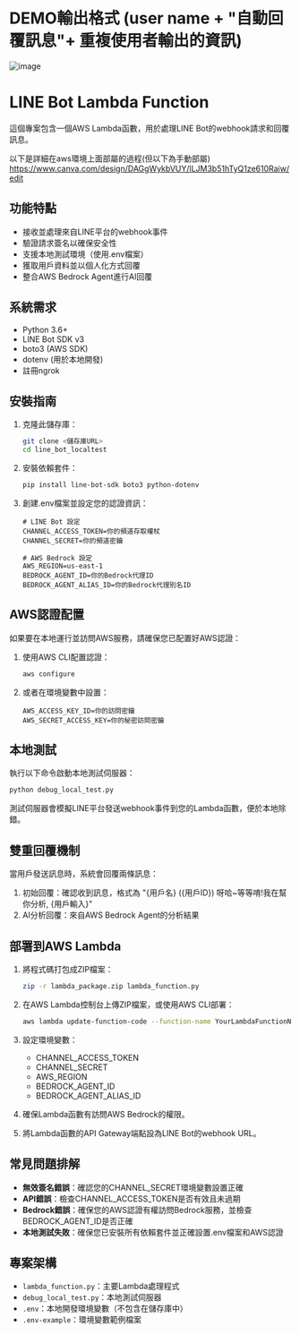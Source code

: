 # DEMO輸出格式 (user name + "自動回覆訊息"+ 重複使用者輸出的資訊)

![image](https://github.com/user-attachments/assets/78cfdd02-c0e5-49c5-be8c-55f6d8ef89db)


# LINE Bot Lambda Function

這個專案包含一個AWS Lambda函數，用於處理LINE Bot的webhook請求和回覆訊息。

以下是詳細在aws環境上面部屬的過程(但以下為手動部屬)
https://www.canva.com/design/DAGgWykbVUY/lLJM3b51hTyQ1ze610Raiw/edit

## 功能特點

- 接收並處理來自LINE平台的webhook事件
- 驗證請求簽名以確保安全性
- 支援本地測試環境（使用.env檔案）
- 獲取用戶資料並以個人化方式回覆
- 整合AWS Bedrock Agent進行AI回覆

## 系統需求

- Python 3.6+
- LINE Bot SDK v3
- boto3 (AWS SDK)
- dotenv (用於本地開發)
- 註冊ngrok

## 安裝指南

1. 克隆此儲存庫：
   ```bash
   git clone <儲存庫URL>
   cd line_bot_localtest
   ```

2. 安裝依賴套件：
   ```bash
   pip install line-bot-sdk boto3 python-dotenv
   ```

3. 創建.env檔案並設定您的認證資訊：
   ```
   # LINE Bot 設定
   CHANNEL_ACCESS_TOKEN=你的頻道存取權杖
   CHANNEL_SECRET=你的頻道密鑰
   
   # AWS Bedrock 設定
   AWS_REGION=us-east-1
   BEDROCK_AGENT_ID=你的Bedrock代理ID
   BEDROCK_AGENT_ALIAS_ID=你的Bedrock代理別名ID
   ```

## AWS認證配置

如果要在本地運行並訪問AWS服務，請確保您已配置好AWS認證：

1. 使用AWS CLI配置認證：
   ```bash
   aws configure
   ```

2. 或者在環境變數中設置：
   ```
   AWS_ACCESS_KEY_ID=你的訪問密鑰
   AWS_SECRET_ACCESS_KEY=你的秘密訪問密鑰
   ```

## 本地測試

執行以下命令啟動本地測試伺服器：
```bash
python debug_local_test.py
```

測試伺服器會模擬LINE平台發送webhook事件到您的Lambda函數，便於本地除錯。

## 雙重回覆機制

當用戶發送訊息時，系統會回覆兩條訊息：
1. 初始回覆：確認收到訊息，格式為 "{用戶名} ({用戶ID}) 呀哈~等等唷!我在幫你分析, {用戶輸入}"
2. AI分析回覆：來自AWS Bedrock Agent的分析結果

## 部署到AWS Lambda

1. 將程式碼打包成ZIP檔案：
   ```bash
   zip -r lambda_package.zip lambda_function.py
   ```

2. 在AWS Lambda控制台上傳ZIP檔案，或使用AWS CLI部署：
   ```bash
   aws lambda update-function-code --function-name YourLambdaFunctionName --zip-file fileb://lambda_package.zip
   ```

3. 設定環境變數：
   - CHANNEL_ACCESS_TOKEN
   - CHANNEL_SECRET
   - AWS_REGION
   - BEDROCK_AGENT_ID
   - BEDROCK_AGENT_ALIAS_ID

4. 確保Lambda函數有訪問AWS Bedrock的權限。

5. 將Lambda函數的API Gateway端點設為LINE Bot的webhook URL。

## 常見問題排解

- **無效簽名錯誤**：確認您的CHANNEL_SECRET環境變數設置正確
- **API錯誤**：檢查CHANNEL_ACCESS_TOKEN是否有效且未過期
- **Bedrock錯誤**：確保您的AWS認證有權訪問Bedrock服務，並檢查BEDROCK_AGENT_ID是否正確
- **本地測試失敗**：確保您已安裝所有依賴套件並正確設置.env檔案和AWS認證

## 專案架構

- `lambda_function.py`：主要Lambda處理程式
- `debug_local_test.py`：本地測試伺服器
- `.env`：本地開發環境變數（不包含在儲存庫中）
- `.env-example`：環境變數範例檔案
